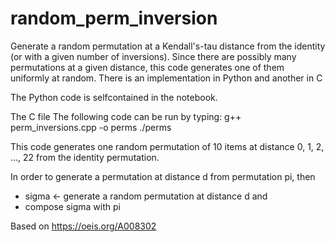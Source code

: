 # random_perm_inversion
Generate a random permutation at a Kendall's-tau distance from the identity 
(or with a given number of inversions). Since there are possibly many permutations
at a given distance, this code generates one of them uniformly at random. There is an implementation in Python and another in C

The Python code is selfcontained in the notebook. 


The C file
The following code can be run by typing:
    g++ perm_inversions.cpp -o perms
    ./perms

This code generates one random permutation of 10 items at
distance 0, 1, 2, ..., 22 from the identity permutation. 

In order to generate a permutation at distance d from 
permutation pi, then 
  - sigma <- generate a random permutation at distance d and 
  - compose sigma with pi

Based on https://oeis.org/A008302
